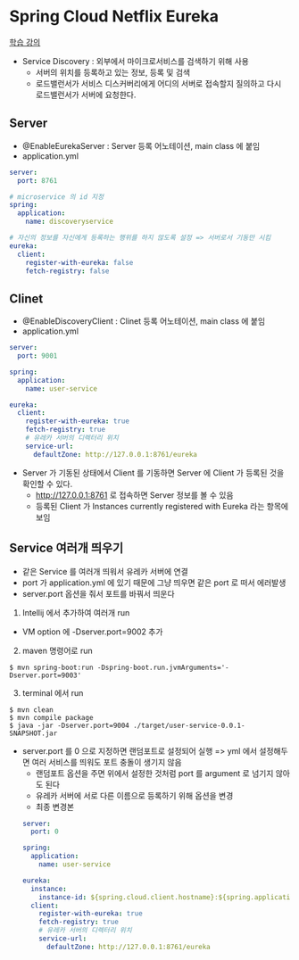 # Spring Cloud Netflix Eureka

[학습 강의](https://www.inflearn.com/course/%EC%8A%A4%ED%94%84%EB%A7%81-%ED%81%B4%EB%9D%BC%EC%9A%B0%EB%93%9C-%EB%A7%88%EC%9D%B4%ED%81%AC%EB%A1%9C%EC%84%9C%EB%B9%84%EC%8A%A4/dashboard)

- Service Discovery : 외부에서 마이크로서비스를 검색하기 위해 사용
  - 서버의 위치를 등록하고 있는 정보, 등록 및 검색
  - 로드밸런서가 서비스 디스커버리에게 어디의 서버로 접속할지 질의하고 다시 로드밸런서가 서버에 요청한다.

## Server
- @EnableEurekaServer : Server 등록 어노테이션, main class 에 붙임
- application.yml
```yml
server:
  port: 8761

# microservice 의 id 지정
spring:
  application:
    name: discoveryservice

# 자신의 정보를 자신에게 등록하는 행위를 하지 않도록 설정 => 서버로서 기동만 시킴
eureka:
  client:
    register-with-eureka: false
    fetch-registry: false
```

## Clinet
- @EnableDiscoveryClient : Clinet 등록 어노테이션, main class 에 붙임
- application.yml
```yml
server:
  port: 9001

spring:
  application:
    name: user-service

eureka:
  client:
    register-with-eureka: true
    fetch-registry: true
    # 유레카 서버의 디렉터리 위치
    service-url:
      defaultZone: http://127.0.0.1:8761/eureka
```
- Server 가 기동된 상태에서 Client 를 기동하면 Server 에 Client 가 등록된 것을 확인할 수 있다.
  - http://127.0.0.1:8761 로 접속하면 Server 정보를 볼 수 있음
  - 등록된 Client 가 Instances currently registered with Eureka 라는 항목에 보임

## Service 여러개 띄우기
- 같은 Service 를 여러개 띄워서 유레카 서버에 연결
- port 가 application.yml 에 있기 때문에 그냥 띄우면 같은 port 로 떠서 에러발생
- server.port 옵션을 줘서 포트를 바꿔서 띄운다
1. Intellij 에서 추가하여 여러개 run
  - VM option 에 -Dserver.port=9002 추가
2. maven 명령어로 run
```shell
$ mvn spring-boot:run -Dspring-boot.run.jvmArguments='-Dserver.port=9003'
```
3. terminal 에서 run
```shell
$ mvn clean
$ mvn compile package
$ java -jar -Dserver.port=9004 ./target/user-service-0.0.1-SNAPSHOT.jar
```
- server.port 를 0 으로 지정하면 랜덤포트로 설정되어 실행 => yml 에서 설정해두면 여러 서비스를 띄워도 포트 충돌이 생기지 않음
  - 랜덤포트 옵션을 주면 위에서 설정한 것처럼 port 를 argument 로 넘기지 않아도 된다
  - 유레카 서버에 서로 다른 이름으로 등록하기 위해 옵션을 변경
  - 최종 변경본
  ```yml
  server:
    port: 0

  spring:
    application:
      name: user-service

  eureka:
    instance:
      instance-id: ${spring.cloud.client.hostname}:${spring.application.instance_id:${random.value}}
    client:
      register-with-eureka: true
      fetch-registry: true
      # 유레카 서버의 디렉터리 위치
      service-url:
        defaultZone: http://127.0.0.1:8761/eureka
  ```